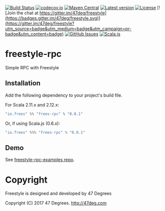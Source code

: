 
[comment]: # (Start Badges)

[![Build Status](https://travis-ci.org/frees-io/freestyle-rpc.svg?branch=master)](https://travis-ci.org/frees-io/freestyle-rpc) [![codecov.io](http://codecov.io/github/frees-io/freestyle-rpc/coverage.svg?branch=master)](http://codecov.io/github/frees-io/freestyle-rpc?branch=master) [![Maven Central](https://img.shields.io/badge/maven%20central-0.0.1-green.svg)](https://oss.sonatype.org/#nexus-search;gav~io.frees~freestyle*) [![Latest version](https://img.shields.io/badge/freestyle--rpc-0.0.1-green.svg)](https://index.scala-lang.org/frees-io/freestyle-rpc) [![License](https://img.shields.io/badge/license-Apache%202-blue.svg)](https://raw.githubusercontent.com/frees-io/freestyle-rpc/master/LICENSE) [![Join the chat at https://gitter.im/47deg/freestyle](https://badges.gitter.im/47deg/freestyle.svg)](https://gitter.im/47deg/freestyle?utm_source=badge&utm_medium=badge&utm_campaign=pr-badge&utm_content=badge) [![GitHub Issues](https://img.shields.io/github/issues/frees-io/freestyle-rpc.svg)](https://github.com/frees-io/freestyle-rpc/issues) [![Scala.js](http://scala-js.org/assets/badges/scalajs-0.6.15.svg)](http://scala-js.org)

[comment]: # (End Badges)

# freestyle-rpc

Simple RPC with Freestyle

## Installation

Add the following dependency to your project's build file.

For Scala 2.11.x and 2.12.x:

[comment]: # (Start Replace)

```scala
"io.frees" %% "frees-rpc" % "0.0.1"
```

Or, if using Scala.js (0.6.x):

```scala
"io.frees" %%% "frees-rpc" % "0.0.1"
```

[comment]: # (End Replace)

## Demo

See [freestyle-rpc-examples repo](https://github.com/frees-io/freestyle-rpc-examples).

[comment]: # (Start Copyright)
# Copyright

Freestyle is designed and developed by 47 Degrees

Copyright (C) 2017 47 Degrees. <http://47deg.com>

[comment]: # (End Copyright)